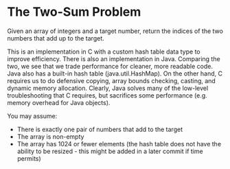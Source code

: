 # The Two-Sum Problem
Given an array of integers and a target number, return the indices of the two numbers that add up to the target. 

This is an implementation in C with a custom hash table data type to improve efficiency. There is also an implementation in Java. Comparing the two, we see that we trade performance for cleaner, more readable code. Java also has a built-in hash table (java.util.HashMap). On the other hand, C requires us to do defensive copying, array bounds checking, casting, and dynamic memory allocation. Clearly, Java solves many of the low-level troubleshooting that C requires, but sacrifices some performance (e.g. memory overhead for Java objects). 

You may assume:
- There is exactly one pair of numbers that add to the target
- The array is non-empty
- The array has 1024 or fewer elements (the hash table does not have the ability to be resized - this might be added in a later commit if time permits)
